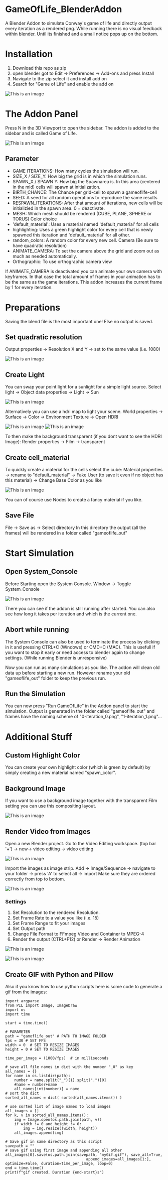 # GameOfLife_BlenderAddon
A Blender Addon to simulate Conway's game of life and directly output every iteration as a rendered png. 
While running there is no visual feedback within blender. Until its finished and a small notice pops up on the bottom.

# Installation
1. Download this repo as zip
2. open blender got to Edit -> Preferences -> Add-ons and press Install
3. Navigate to the zip select it and install add on
4. Search for "Game of Life" and enable the add on

![This is an image](/doc/install.PNG)

# The Addon Panel
Press N in the 3D Viewport to open the sidebar. The addon is added to the sidebar and is called Game of Life.

![This is an image](/doc/panel.png)

## Parameter
- GAME ITERATIONS: How many cycles the simulation will run.
- SIZE_X / SIZE_Y: How big the grid is in which the simulation runs. 
- SPAWN_X / SPAWN Y: How big the Spawnarea is. In this area (centered in the mid) cells will spawn at initialization.
- BIRTH_CHANCE: The Chance per grid-cell to spawn a gameoflife-cell
- SEED: A seed for all random operations to reproduce the same results
- RESPAWN_ITERATIONS: After that amount of iterations, new cells will be initializied in the spawn area. 0 = deactivate.
- MESH: Which mesh should be rendered (CUBE, PLANE, SPHERE or TORUS)
Color choice
- 'default_material': Uses a material named 'default_material' for all cells
- highlighting: Uses a green highlight color for every cell that is newly spawned this iteration and 'default_material' for all other.
- random_colors: A random color for every new cell.
Camera (Be sure to have quadratic resolution)
- ANIMATE_CAMERA: To set the camera above the grid and zoom out as much as needed automatically.
- Orthographic: To use orthographic camera view

If ANIMATE_CAMERA is deactivated you can animate your own camera with keyframes. In that case the total amount of frames in your animation has to be the same as the game iterations. This addon increases the current frame by 1 for every iteration.

# Preparations
Saving the blend file is the most important one! Else no output is saved.

## Set quadratic resolution
Output properties -> Resolution X and Y -> set to the same value (i.e. 1080)

![This is an image](/doc/resolution.png)

## Create Light
You can swap your point light for a sunlight for a simple light source.
Select light -> Object data properties -> Light -> Sun

![This is an image](/doc/sunlight.png)

Alternatively you can use a hdri map to light your scene.
World properties -> Surface -> Color -> Environment Texture -> Open HDRI

![This is an image](/doc/hdri1.png)
![This is an image](/doc/hdri2.png)

To then make the background transparent (if you dont want to see the HDRI Image):
Render properties -> Film -> transparent

## Create cell_material
To quickly create a material for the cells select the cube:
Material properties -> rename to "default_material" -> Fake User (to save it even if no object has this material) -> Change Base Color as you like

![This is an image](/doc/create_material.png)

You can of course use Nodes to create a fancy material if you like.

## Save File
File -> Save as -> Select directory
In this directory the output (all the frames) will be rendered in a folder called "gameoflife_out"


# Start Simulation
## Open System_Console
Before Starting open the System Console.
Window -> Toggle System_Console 

![This is an image](/doc/systemconsole.png)

There you can see if the addon is still running after started. You can also see how long it takes per iteration and which is the current one.

## Abort while running
The System Console can also be used to terminate the process by clicking in it and pressing CTRL+C (Windows) or CMD+C (MAC).
This is usefull if you want to stop it early or need access to blender again to change settings. (While running Blender is unresponsive)

Now you can run as many simulations as you like. The addon will clean old data up before starting a new run. 
However rename your old "gameoflife_out" folder to keep the previous run.

## Run the Simulation
You can now press "Run GameOfLife" in the Addon panel to start the simulation.
Output is generated in the folder called "gameoflife_out" and frames have the naming scheme of "0-iteration_0.png", "1-iteration_1.png"...

# Additional Stuff
## Custom Highlight Color
You can create your own highlight color (which is green by default) by simply creating a new material named "spawn_color".

## Background Image
If you want to use a background image together with the transparent Film setting you can use this compositing layout.

![This is an image](/doc/compositing.png)

## Render Video from Images
Open a new Blender project.
Go to the Video Editing workspace.
(top bar '+') -> new-> video editing -> video editing

![This is an image](/doc/videoediting1.png)

Import the images as image strip.
Add -> Image/Sequence -> navigate to your folder -> press 'A' to select all -> import
Make sure they are ordered correctly from top to bottom.

![This is an image](/doc/openimagestrip.png)

### Settings
1. Set Resolution to the rendered Resolution.
2. Set Frame Rate to a value you like (i.e. 15)
3. Set Frame Range to fit your images
4. Set Output path
5. Change File Format to FFmpeg Video and Container to MPEG-4
6. Render the output (CTRL+F12) or Render -> Render Animation

![This is an image](/doc/videosettings1.png)

![This is an image](/doc/videosettings2.png)

## Create GIF with Python and Pillow
Also if you know how to use python scripts here is some code to generate a gif from the images:
```
import argparse
from PIL import Image, ImageDraw
import os
import time

start = time.time()

# PARAMETER
path = "gamoflife_out" # PATH TO IMAGE FOLDER
fps = 30 # SET FPS
width = 0  # SET TO RESIZE IMAGES
height = 0 # SET TO RESIZE IMAGES

time_per_image = (1000/fps)  # in milliseconds

# save all file names in dict with the number "_0" as key
all_names = {}
for name in os.listdir(path):
    number = name.split("_")[1].split(".")[0]
    #name = number+name
    all_names[int(number)] = name
# sort the dict
sorted_all_names = dict( sorted(all_names.items()) )

# use sorted list of image names to load images
all_images = []
for k, v in sorted_all_names.items():
    img = Image.open(os.path.join(path, v))
    if width != 0 and height != 0:
        img = img.resize((width, height))
    all_images.append(img)

# Save gif in same directory as this script
savepath = ""
# save gif using first image and appending all other
all_images[0].save(os.path.join(savepath, "myGif.gif"), save_all=True,
                                    append_images=all_images[1:], optimize=False, duration=time_per_image, loop=0)
end = time.time()
print(f"gif created. Duration {end-start}s")
```
